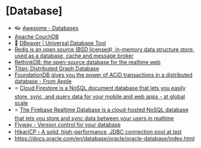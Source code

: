 # [Database]

- 👓 [Awesome - Databases](https://github.com/sindresorhus/awesome#databases)
- [Apache CouchDB](https://couchdb.apache.org/)
- 🧰 [DBeaver | Universal Database Tool](https://dbeaver.io/)
- [Redis is an open source (BSD licensed), in-memory data structure store, used as a database, cache and message broker](https://redis.io/)
- [RethinkDB: the open-source database for the realtime web](https://rethinkdb.com/)
- [Titan: Distributed Graph Database](https://titan.thinkaurelius.com/)
- [FoundationDB gives you the power of ACID transactions in a distributed database - From Apple](https://www.foundationdb.org/)
- ⭐ [Cloud Firestore is a NoSQL document database that lets you easily store, sync, and query data for your mobile and web apps - at global scale](https://firebase.google.com/products/firestore/)
- ⭐ [The Firebase Realtime Database is a cloud-hosted NoSQL database that lets you store and sync data between your users in realtime](https://firebase.google.com/products/realtime-database/)
- [Flyway - Version control for your database](https://flywaydb.org/)
- [HikariCP・A solid, high-performance, JDBC connection pool at last](https://github.com/brettwooldridge/HikariCP)
- <https://docs.oracle.com/en/database/oracle/oracle-database/index.html>

